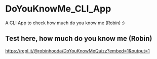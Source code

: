 # DoYouKnowMe_CLI_App
A CLI App to check how much do you know me (Robin)  :)

## Test here, how much do you know me (Robin)

https://repl.it/@robinhooda/DoYouKnowMeQuizz?embed=1&output=1
